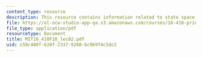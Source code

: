 ```yaml
---
content_type: resource
description: This resource contains information related to state space search.
file: https://ol-ocw-studio-app-qa.s3.amazonaws.com/courses/16-410-principles-of-autonomy-and-decision-making-fall-2010/c58c480f620f23379260bc969f4c5dc2_MIT16_410F10_lec02.pdf
file_type: application/pdf
resourcetype: Document
title: MIT16_410F10_lec02.pdf
uid: c58c480f-620f-2337-9260-bc969f4c5dc2
---
```

